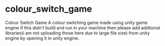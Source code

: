 # colour_switch_game
Colour Switch Game
A colour switching game made using unity game engine 
if this didn't build and run in your machine then please add addtional libraries(i am not uploading those here due to large file size) from unity engine by opening it in unity engine.
